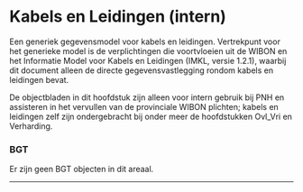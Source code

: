 ﻿# Kabels en Leidingen (intern)

Een generiek gegevensmodel voor kabels en leidingen. Vertrekpunt voor het generieke model is de verplichtingen die voortvloeien uit de WIBON en het Informatie Model voor Kabels en Leidingen (IMKL, versie 1.2.1), waarbij dit document alleen de directe gegevensvastlegging rondom kabels en leidingen bevat.

De objectbladen in dit hoofdstuk zijn alleen voor intern gebruik bij PNH en assisteren in het vervullen van de provinciale WIBON plichten; kabels en leidingen zelf zijn ondergebracht bij onder meer de hoofdstukken Ovl_Vri en Verharding.





### BGT

Er zijn geen BGT objecten in dit areaal.

***
